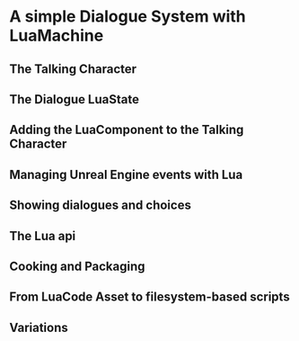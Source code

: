 # A simple Dialogue System with LuaMachine


## The Talking Character

## The Dialogue LuaState

## Adding the LuaComponent to the Talking Character

## Managing Unreal Engine events with Lua

## Showing dialogues and choices

## The Lua api

## Cooking and Packaging

## From LuaCode Asset to filesystem-based scripts

## Variations
